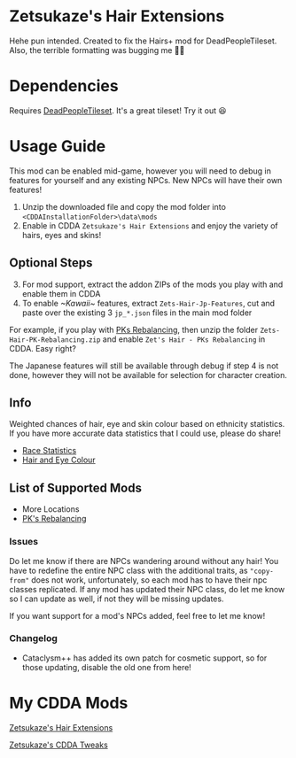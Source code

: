 # Zetsukaze's Hair Extensions
Hehe pun intended. Created to fix the Hairs+ mod for DeadPeopleTileset. Also, the terrible formatting was bugging me :man_shrugging:

# Dependencies
Requires [DeadPeopleTileset](https://github.com/SomeDeadGuy/UndeadPeopleTileset). It's a great tileset! Try it out :satisfied:

# Usage Guide
This mod can be enabled mid-game, however you will need to debug in features for yourself and any existing NPCs. New NPCs will have their own features!
1. Unzip the downloaded file and copy the mod folder into `<CDDAInstallationFolder>\data\mods`
2. Enable in CDDA `Zetsukaze's Hair Extensions` and enjoy the variety of hairs, eyes and skins!

## Optional Steps
3. For mod support, extract the addon ZIPs of the mods you play with and enable them in CDDA
4. To enable *\~Kawaii\~* features, extract `Zets-Hair-Jp-Features`, cut and paste over the existing 3 `jp_*.json` files in the main mod folder

For example, if you play with [PKs Rebalancing](https://github.com/dissociativity/PKs_Rebalancing), then unzip the folder `Zets-Hair-PK-Rebalancing.zip` and enable `Zet's Hair - PKs Rebalancing` in CDDA. Easy right?

The Japanese features will still be available through debug if step 4 is not done, however they will not be available for selection for character creation.

## Info
Weighted chances of hair, eye and skin colour based on ethnicity statistics. If you have more accurate data statistics that I could use, please do share!
* [Race Statistics](https://statisticalatlas.com/division/New-England/Race-and-Ethnicity)
* [Hair and Eye Colour](http://www.gnxp.com/blog/2008/12/nlsy-blogging-eye-and-hair-color-of.php)


## List of Supported Mods
* More Locations
* [PK's Rebalancing](https://github.com/dissociativity/PKs_Rebalancing)

### Issues
Do let me know if there are NPCs wandering around without any hair! You have to redefine the entire NPC class with the additional traits, as `"copy-from"` does not work, unfortunately, so each mod has to have their npc classes replicated. If any mod has updated their NPC class, do let me know so I can update as well, if not they will be missing updates.

If you want support for a mod's NPCs added, feel free to let me know!

### Changelog
* Cataclysm++ has added its own patch for cosmetic support, so for those updating, disable the old one from here!

# My CDDA Mods
[Zetsukaze's Hair Extensions](https://github.com/Zetsukaze/Zets-Hair-Extensions)

[Zetsukaze's CDDA Tweaks](https://github.com/Zetsukaze/Zets-CDDA-Tweaks)
